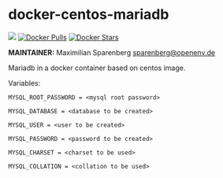 # docker-centos-mariadb

[![](https://images.microbadger.com/badges/version/mspbgx/mariadb.svg)](https://microbadger.com/images/mspbgx/centos-mariadb "Get your own version badge on microbadger.com")
[![Docker Pulls](https://img.shields.io/docker/pulls/mspbgx/centos-mariadb.svg)](hub)
[![Docker Stars](https://img.shields.io/docker/stars/mspbgx/centos-mariadb.svg)](hub)

**MAINTAINER:** Maximilian Sparenberg <sparenberg@openenv.de>

Mariadb in a docker container based on centos image.

Variables:

```
MYSQL_ROOT_PASSWORD = <mysql root password>
```
```
MYSQL_DATABASE = <database to be created>
```
```
MYSQL_USER = <user to be created>
```
```
MYSQL_PASSWORD = <password to be created>
```
```
MYSQL_CHARSET = <charset to be used>
```
```
MYSQL_COLLATION = <collation to be used>
```
